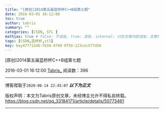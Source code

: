 ```yaml
---
title: "[原创]2014第五届蓝桥杯C++B组第七题"
date: 2016-03-01 16:12:00
toc: true
author: tabris
summary: ""
categories: [CSDN, STL ]
mathjax: true # false: 不渲染, true: 渲染, internal: 只在文章内部渲染，文章列表中不渲染
tags: [CSDN,蓝桥杯,stl]
key: key47771246-fb34-4749-9f59-123cac577d58
---
```


[原创]2014第五届蓝桥杯C++B组第七题

2016-03-01 16:12:00  [Tabris_](https://me.csdn.net/qq_33184171) 阅读数：396

---

博客爬取于`2020-06-14 22:45:07`
***以下为正文***

版权声明：本文为Tabris原创文章，未经博主允许不得私自转载。
https://blog.csdn.net/qq_33184171/article/details/50773461

<!-- more -->

---

